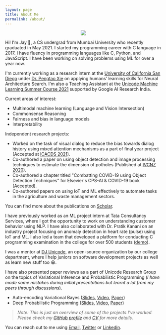 ```yaml
---
layout: page
title: About Me
permalink: /about/
---
```


<center>
    <figure>
        <img src="{{site.baseurl}}/images/profile.png" class="profile-img"/>
    </figure>
</center>

Hi! I'm Jay 👋, a CS undergrad from Mumbai University who recently graduated in May 2021. I started my programming career with C language in 2017. I have fluency in programming languages like C, Python, and JavaScript. I have been working on solving problems using ML for over a year now.

I'm currently working as a research intern at the [University of California San Diego](https://ucsd.edu/) under [Dr. Pengtao Xie](https://sites.google.com/site/pengtaoxie2008) on applying humans' learning skills for Neural Architecture Search. I'm also a Teaching Assistant at the [Unicode Machine Learning Summer Course 2021](https://djunicode.github.io/umlsc-2021/) supported by Google AI Research India.

Current areas of interest:
- Multimodal machine learning (Language and Vision Intersection)
- Commonsense Reasoning
- Fairness and bias in language models
- Interpretability

Independent research projects:
- Worked on the task of visual dialog to reduce the bias towards dialog history using mixed attention mechanisms as a part of final year project (Accepted at [ICACDS 2021](https://icacds.com/)).
- Co-authored a paper on using object detection and image processing techniques to estimate the dimension of potholes (Published at [IVCNZ 2020](https://ecs.wgtn.ac.nz/Events/IVCNZ2020/)).
- Co-authored a chapter titled "Combatting COVID-19 using Object Detection Techniques" for Elsevier's CPS-AI & COVID-19 book (Accepted).
- Co-authored papers on using IoT and ML effectively to automate tasks in the agriculture and waste management sectors.

You can find more about the publications on [Scholar](https://scholar.google.com/citations?user=lNn2qGoAAAAJ&hl=en).

I have previously worked as an ML project intern at Tata Consultancy Services, where I got the opportunity to work on understanding customer behavior using NLP. I have also collaborated with Dr. Pratik Kanani on an industry project focusing on anomaly detection in heart rate (pulse) using IoT and ML. I also led a team that developed a platform for conducting C programming examination in the college for over 500 students ([demo](https://www.youtube.com/watch?v=kn7lwJoYfuU)).

I was a mentor at [DJ Unicode](https://github.com/djunicode), an open-source organization by our college department, where I help juniors on software development projects as well as learn new stuff too 😀.

I have also presented paper reviews as a part of Unicode Research Group on the topics of Variational Inference and Probabilistic Programming (_I have made some mistakes during initial presentations but learnt a lot from my peers through discussions_).
- Auto-encoding Variational Bayes ([Slides](https://docs.google.com/presentation/d/1l8Q9y9KOKjvu2jbKkaA2KOHMFGILWoN2pP5yTihwq18/edit?usp=sharing), [Video](https://www.youtube.com/watch?v=bSQ129B_2jM&list=PLob0yCmJjJ3U6vUrmExdTpMoRh43c1nXK&index=6), [Paper](https://arxiv.org/pdf/1312.6114.pdf))
- Deep Probabilistic Programming ([Slides](https://docs.google.com/presentation/d/1aswNGbhqRQaH0K7Cd5Cd-41nS36O1XLOlC-qIJElff8/edit?usp=sharing), [Video](https://www.youtube.com/watch?v=nT8ISRrUixQ&list=PLob0yCmJjJ3U6vUrmExdTpMoRh43c1nXK&index=7), [Paper](https://arxiv.org/pdf/1701.03757.pdf))

> <em>Note: This is just an overview of some of the projects I've worked. Please check my [GitHub profile](https://github.com/jaygala24) and [CV](https://jaygala24.github.io/blog/cv/) for more details.</em>

You can reach out to me using [Email](mailto:jaygala24@gmail.com), [Twitter](https://twitter.com/jaygala24/) or [Linkedin](https://www.linkedin.com/in/jaygala24).

